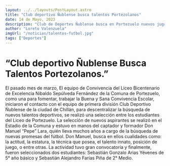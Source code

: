 ```yaml
---
layout: ../../layouts/PostLayout.astro
title: "Club deportivo Ñublense busca talentos Portezolanos"
date: 14 de Mayo, 2023
description: "Club de Deportes Ñublense busca en Portezuelo nuevos jugadores para su plantel."
author: "Loreto Valenzuela"
imgUrl: "/noticias/talentos-futbol.jpg"
tags: ["Deportes"]
---
```


# **“Club deportivo Ñublense Busca Talentos Portezolanos.”**
El pasado mes de marzo, El equipo de Convivencia del Liceo Bicentenario de Excelencia Nibaldo Sepúlveda Fernández de
la Comuna de Portezuelo, como una para fomentar, trabajar la Buena y Sana Convivencia Escolar, iniciaron el contacto
con el equipo de primera división Club Deportivo Ñublense de la ciudad de Chillán, para descentralizar la búsqueda de
nuevos talentos deportivos, se realizó una selección entre los estudiantes del Liceo de Portezuelo.
La selección de nuevos aspirantes se realizó en el Estadio de la Comuna y estuvo en manos del captador y formador Don
Manuel “Pepe” Lara, quién lleva muchos años a cargo de la búsqueda de nuevas promesas del fútbol. Don Manuel,
busca en ellos cualidades como: la actitud, la estatura, la técnica que posea, el talento innato, posición de juego, o entre
otras.
La actividad tuvo gran convocatoria y finalmente, fueron seleccionados dos estudiantes: Sebastián Gonzalo Arias
Yévenes de 5° año básico y Sebastián Alejandro Farías Piña de 2° Medio.
